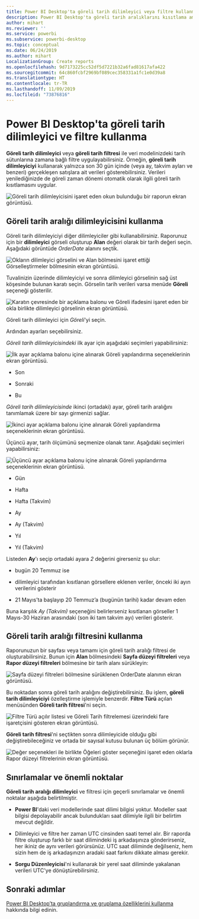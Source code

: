 ```yaml
---
title: Power BI Desktop'ta göreli tarih dilimleyici veya filtre kullanma
description: Power BI Desktop'ta göreli tarih aralıklarını kısıtlama amacıyla dilimleyicileri veya filtreleri kullanmayı öğrenin
author: mihart
ms.reviewer: ''
ms.service: powerbi
ms.subservice: powerbi-desktop
ms.topic: conceptual
ms.date: 06/24/2019
ms.author: mihart
LocalizationGroup: Create reports
ms.openlocfilehash: 9d7173225cc52df5d7221b32a6fad81617afa422
ms.sourcegitcommit: 64c860fcbf2969bf089cec358331a1fc1e0d39a8
ms.translationtype: HT
ms.contentlocale: tr-TR
ms.lasthandoff: 11/09/2019
ms.locfileid: "73876816"
---
```

# <a name="use-a-relative-date-slicer-and-filter-in-power-bi-desktop"></a>Power BI Desktop'ta göreli tarih dilimleyici ve filtre kullanma

**Göreli tarih dilimleyici** veya **göreli tarih filtresi** ile veri modelinizdeki tarih sütunlarına zamana bağlı filtre uygulayabilirsiniz. Örneğin, **göreli tarih dilimleyiciyi** kullanarak yalnızca son 30 gün içinde (veya ay, takvim ayları ve benzeri) gerçekleşen satışlara ait verileri gösterebilirsiniz. Verileri yenilediğinizde de göreli zaman dönemi otomatik olarak ilgili göreli tarih kısıtlamasını uygular.

![Göreli tarih dilimleyicisini işaret eden okun bulunduğu bir raporun ekran görüntüsü.](media/desktop-slicer-filter-date-range/relative-date-range-slicer-filter-01.png)

## <a name="use-the-relative-date-range-slicer"></a>Göreli tarih aralığı dilimleyicisini kullanma

Göreli tarih dilimleyiciyi diğer dilimleyiciler gibi kullanabilirsiniz. Raporunuz için bir **dilimleyici** görseli oluşturup **Alan** değeri olarak bir tarih değeri seçin. Aşağıdaki görüntüde *OrderDate* alanını seçtik.

![Okların dilimleyici görselini ve Alan bölmesini işaret ettiği Görselleştirmeler bölmesinin ekran görüntüsü.](media/desktop-slicer-filter-date-range/relative-date-range-slicer-filter-02.png)

Tuvalinizin üzerinde dilimleyiciyi ve sonra dilimleyici görselinin sağ üst köşesinde bulunan karatı seçin. Görselin tarih verileri varsa menüde **Göreli** seçeneği gösterilir.

![Karatın çevresinde bir açıklama balonu ve Göreli ifadesini işaret eden bir okla birlikte dilimleyici görselinin ekran görüntüsü.](media/desktop-slicer-filter-date-range/relative-date-range-slicer-filter-03.png)

Göreli tarih dilimleyici için *Göreli*'yi seçin.

Ardından ayarları seçebilirsiniz.

*Göreli tarih dilimleyicisindeki* ilk ayar için aşağıdaki seçimleri yapabilirsiniz:

![İlk ayar açıklama balonu içine alınarak Göreli yapılandırma seçeneklerinin ekran görüntüsü.](media/desktop-slicer-filter-date-range/relative-date-range-slicer-filter-04.png)

* Son

* Sonraki

* Bu

*Göreli tarih dilimleyicisinde* ikinci (ortadaki) ayar, göreli tarih aralığını tanımlamak üzere bir sayı girmenizi sağlar.

![İkinci ayar açıklama balonu içine alınarak Göreli yapılandırma seçeneklerinin ekran görüntüsü.](media/desktop-slicer-filter-date-range/relative-date-range-slicer-filter-04a.png)

Üçüncü ayar, tarih ölçümünü seçmenize olanak tanır. Aşağıdaki seçimleri yapabilirsiniz:

![Üçüncü ayar açıklama balonu içine alınarak Göreli yapılandırma seçeneklerinin ekran görüntüsü.](media/desktop-slicer-filter-date-range/relative-date-range-slicer-filter-05.png)

* Gün

* Hafta

* Hafta (Takvim)

* Ay

* Ay (Takvim)

* Yıl

* Yıl (Takvim)

Listeden **Ay**'ı seçip ortadaki ayara *2* değerini girerseniz şu olur:

* bugün 20 Temmuz ise

* dilimleyici tarafından kısıtlanan görsellere eklenen veriler, önceki iki ayın verilerini gösterir

* 21 Mayıs’ta başlayıp 20 Temmuz’a (bugünün tarihi) kadar devam eden

Buna karşılık *Ay (Takvim)* seçeneğini belirlerseniz kısıtlanan görseller 1 Mayıs-30 Haziran arasındaki (son iki tam takvim ayı) verileri gösterir.

## <a name="using-the-relative-date-range-filter"></a>Göreli tarih aralığı filtresini kullanma

Raporunuzun bir sayfası veya tamamı için göreli tarih aralığı filtresi de oluşturabilirsiniz. Bunun için **Alan** bölmesindeki **Sayfa düzeyi filtreleri** veya **Rapor düzeyi filtreleri** bölmesine bir tarih alanı sürükleyin:

![Sayfa düzeyi filtreleri bölmesine sürüklenen OrderDate alanının ekran görüntüsü.](media/desktop-slicer-filter-date-range/relative-date-range-slicer-filter-06.png)

Bu noktadan sonra göreli tarih aralığını değiştirebilirsiniz. Bu işlem, **göreli tarih dilimleyiciyi** özelleştirme işlemiyle benzerdir. **Filtre Türü** açılan menüsünden **Göreli tarih filtresi**'ni seçin.

![Filtre Türü açılır listesi ve Göreli Tarih filtrelemesi üzerindeki fare işaretçisini gösteren ekran görüntüsü.](media/desktop-slicer-filter-date-range/relative-date-range-slicer-filter-07.png)

**Göreli tarih filtresi**'ni seçtikten sonra dilimleyicide olduğu gibi değiştirebileceğiniz ve ortada bir sayısal kutusu bulunan üç bölüm görünür.

![Değer seçenekleri ile birlikte Öğeleri göster seçeneğini işaret eden oklarla Rapor düzeyi filtrelerinin ekran görüntüsü.](media/desktop-slicer-filter-date-range/relative-date-range-slicer-filter-08.png)

## <a name="limitations-and-considerations"></a>Sınırlamalar ve önemli noktalar

**Göreli tarih aralığı dilimleyici** ve filtresi için geçerli sınırlamalar ve önemli noktalar aşağıda belirtilmiştir.

* **Power BI**'daki veri modellerinde saat dilimi bilgisi yoktur. Modeller saat bilgisi depolayabilir ancak bulundukları saat dilimiyle ilgili bir belirtim mevcut değildir.

* Dilimleyici ve filtre her zaman UTC cinsinden saati temel alır. Bir raporda filtre oluşturup farklı bir saat dilimindeki iş arkadaşınıza gönderirseniz, her ikiniz de aynı verileri görürsünüz. UTC saat diliminde değilseniz, hem sizin hem de iş arkadaşınızın aradaki saat farkını dikkate alması gerekir.

* **Sorgu Düzenleyicisi**'ni kullanarak bir yerel saat diliminde yakalanan verileri UTC'ye dönüştürebilirsiniz.

## <a name="next-steps"></a>Sonraki adımlar

[Power BI Desktop’ta gruplandırma ve gruplama özelliklerini kullanma](../desktop-grouping-and-binning.md) hakkında bilgi edinin.
